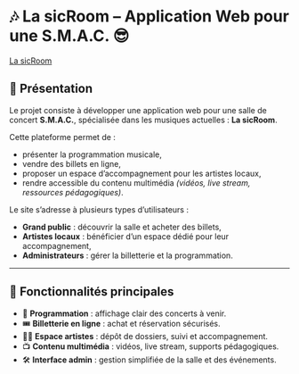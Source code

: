 # 🎶 La sicRoom – Application Web pour une S.M.A.C. 😎
[La sicRoom](https://lasicroom.duckdns.org/)

## 📌 Présentation  

Le projet consiste à développer une application web pour une salle de concert **S.M.A.C.**, spécialisée dans les musiques actuelles : **La sicRoom**.  

Cette plateforme permet de :  
- présenter la programmation musicale,  
- vendre des billets en ligne,  
- proposer un espace d’accompagnement pour les artistes locaux,  
- rendre accessible du contenu multimédia *(vidéos, live stream, ressources pédagogiques)*.  

Le site s’adresse à plusieurs types d’utilisateurs :  
- **Grand public** : découvrir la salle et acheter des billets,  
- **Artistes locaux** : bénéficier d’un espace dédié pour leur accompagnement,  
- **Administrateurs** : gérer la billetterie et la programmation.  

---

## 🚀 Fonctionnalités principales  

- 🎤 **Programmation** : affichage clair des concerts à venir.  
- 🎟 **Billetterie en ligne** : achat et réservation sécurisés.  
- 👩‍🎤 **Espace artistes** : dépôt de dossiers, suivi et accompagnement.  
- 📺 **Contenu multimédia** : vidéos, live stream, supports pédagogiques.  
- 🛠 **Interface admin** : gestion simplifiée de la salle et des événements.  









